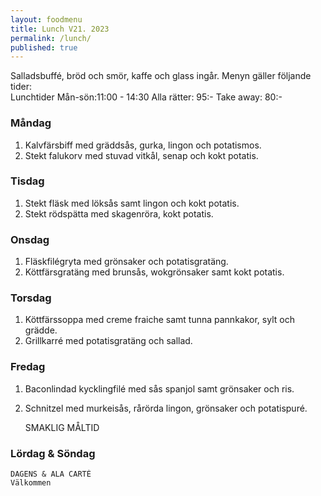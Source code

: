 ```yaml
---
layout: foodmenu
title: Lunch V21. 2023
permalink: /lunch/
published: true
---
```

Salladsbuffé, bröd och smör, kaffe och glass ingår.
Menyn gäller följande tider:  
Lunchtider  Mån-sön:11:00 - 14:30
Alla rätter: 95:- Take away: 80:-
                                
### Måndag

1. Kalvfärsbiff med gräddsås, gurka, lingon och potatismos.
2. Stekt falukorv med stuvad vitkål, senap och kokt potatis.

### Tisdag
1. Stekt fläsk med löksås samt lingon och kokt potatis.
2. Stekt rödspätta med skagenröra, kokt potatis.

### Onsdag
1. Fläskfilégryta med grönsaker och potatisgratäng.
2. Köttfärsgratäng med brunsås, wokgrönsaker samt kokt potatis.

### Torsdag
1. Köttfärssoppa med creme fraiche samt tunna pannkakor, sylt och grädde. 
2. Grillkarré med potatisgratäng och sallad.

### Fredag  
1. Baconlindad kycklingfilé med sås spanjol samt grönsaker och ris.
2. Schnitzel med murkeisås, rårörda lingon, grönsaker och potatispuré.
 

     SMAKLIG MÅLTID
  
  ### Lördag & Söndag 
    DAGENS & ALA CARTÈ
    Välkommen
    
       
    

   
    
   
     
